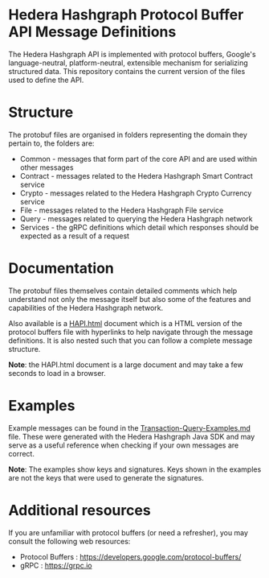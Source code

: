 # Hedera Hashgraph Protocol Buffer API Message Definitions

The Hedera Hashgraph API is implemented with protocol buffers, Google's language-neutral, platform-neutral, extensible mechanism for serializing structured data. This repository contains the current version of the files used to define the API.

# Structure

The protobuf files are organised in folders representing the domain they pertain to, the folders are:

* Common - messages that form part of the core API and are used within other messages
* Contract - messages related to the Hedera Hashgraph Smart Contract service
* Crypto - messages related to the Hedera Hashgraph Crypto Currency service
* File - messages related to the Hedera Hashgraph File service
* Query - messages related to querying the Hedera Hashgraph network
* Services - the gRPC definitions which detail which responses should be expected as a result of a request

# Documentation

The protobuf files themselves contain detailed comments which help understand not only the message itself but also some of the features and capabilities of the Hedera Hashgraph network.

Also available is a [HAPI.html](https://github.com/hashgraph/hedera-protobuf/blob/master/HAPI.html) document which is a HTML version of the protocol buffers file with hyperlinks to help navigate through the message definitions. It is also nested such that you can follow a complete message structure.

__Note__: the HAPI.html document is a large document and may take a few seconds to load in a browser.

# Examples

Example messages can be found in the [Transaction-Query-Examples.md](https://github.com/hashgraph/hedera-protobuf/blob/master/Transaction-Query-Examples.md) file. These were generated with the Hedera Hashgraph Java SDK and may serve as a useful reference when checking if your own messages are correct.

__Note__: The examples show keys and signatures. Keys shown in the examples are not the keys that were used to generate the signatures.

# Additional resources

If you are unfamiliar with protocol buffers (or need a refresher), you may consult the following web resources:

* Protocol Buffers : https://developers.google.com/protocol-buffers/
* gRPC : https://grpc.io

